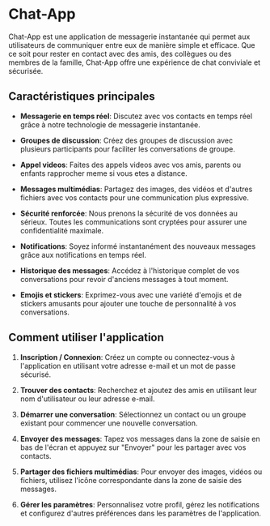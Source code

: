 # Chat-App

Chat-App est une application de messagerie instantanée qui permet aux utilisateurs de communiquer entre eux de manière simple et efficace. Que ce soit pour rester en contact avec des amis, des collègues ou des membres de la famille, Chat-App offre une expérience de chat conviviale et sécurisée.

## Caractéristiques principales

- **Messagerie en temps réel**: Discutez avec vos contacts en temps réel grâce à notre technologie de messagerie instantanée.

- **Groupes de discussion**: Créez des groupes de discussion avec plusieurs participants pour faciliter les conversations de groupe.

- **Appel videos**: Faites des appels videos avec vos amis, parents ou enfants rapprocher meme si vous etes a distance.

- **Messages multimédias**: Partagez des images, des vidéos et d'autres fichiers avec vos contacts pour une communication plus expressive.

- **Sécurité renforcée**: Nous prenons la sécurité de vos données au sérieux. Toutes les communications sont cryptées pour assurer une confidentialité maximale.

- **Notifications**: Soyez informé instantanément des nouveaux messages grâce aux notifications en temps réel.

- **Historique des messages**: Accédez à l'historique complet de vos conversations pour revoir d'anciens messages à tout moment.

- **Emojis et stickers**: Exprimez-vous avec une variété d'emojis et de stickers amusants pour ajouter une touche de personnalité à vos conversations.

## Comment utiliser l'application

1. **Inscription / Connexion**: Créez un compte ou connectez-vous à l'application en utilisant votre adresse e-mail et un mot de passe sécurisé.

2. **Trouver des contacts**: Recherchez et ajoutez des amis en utilisant leur nom d'utilisateur ou leur adresse e-mail.

3. **Démarrer une conversation**: Sélectionnez un contact ou un groupe existant pour commencer une nouvelle conversation.

4. **Envoyer des messages**: Tapez vos messages dans la zone de saisie en bas de l'écran et appuyez sur "Envoyer" pour les partager avec vos contacts.

5. **Partager des fichiers multimédias**: Pour envoyer des images, vidéos ou fichiers, utilisez l'icône correspondante dans la zone de saisie des messages.

6. **Gérer les paramètres**: Personnalisez votre profil, gérez les notifications et configurez d'autres préférences dans les paramètres de l'application.
